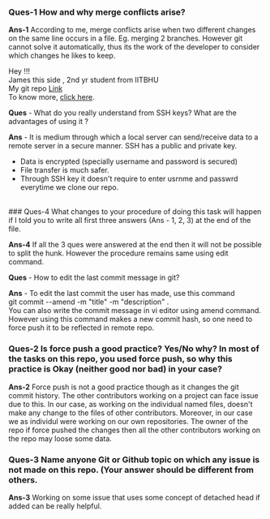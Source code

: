 ### Ques-1 How and why merge conflicts arise?

**Ans-1** According to me, merge conflicts arise when two different changes on the same line occurs in a file. Eg. merging 2 branches. However git cannot solve it automatically, thus its the work of the developer to consider which changes he likes to keep.

Hey !!! <br/>
James this side , 2nd yr student from IITBHU <br/>
My git repo <a href = "https://github.com/james3gh/go-git-jt">Link</a> <br/>
To know more, <a href = "https://github.com/james3gh">click here</a>.

**Ques** - What do you really understand from SSH keys? What are the advantages of using it ?

**Ans** - It is medium through which a local server can send/receive data to a remote server in a secure manner. SSH has a public and private key.

- Data is encrypted (specially username and password is secured)
- File transfer is much safer.
- Through SSH key it doesn't require to enter usrnme and passwrd everytime we clone our repo.

<br />
### Ques-4 What changes to your procedure of doing this task will happen if I told you to write all first three answers (Ans - 1, 2, 3) at the end of the file.

**Ans-4** If all the 3 ques were answered at the end then it will not be possible to split the hunk. However the procedure remains same using edit command.

**Ques** - How to edit the last commit message in git?

**Ans** - To edit the last commit the user has made, use this command <br />
git commit --amend -m "title" -m "description" . <br />
You can also write the commit message in vi editor using amend command.
However using this command makes a new commit hash, so one need to force push it to be reflected in remote repo.

### Ques-2 Is force push a good practice? Yes/No why? In most of the tasks on this repo, you used force push, so why this practice is Okay (neither good nor bad) in your case?

**Ans-2** Force push is not a good practice though as it changes the git commit history. The other contributors working on a project can face issue due to this.
In our case, as working on the individual named files, doesn't make any change to the files of other contributors. Moreover, in our case we as individul were working on our own repositories. The owner of the repo if force pushed the changes then all the other contributors working on the repo may loose some data.

### Ques-3 Name anyone Git or Github topic on which any issue is not made on this repo. (Your answer should be different from others.

**Ans-3** Working on some issue that uses some concept of detached head if added can be really helpful.
